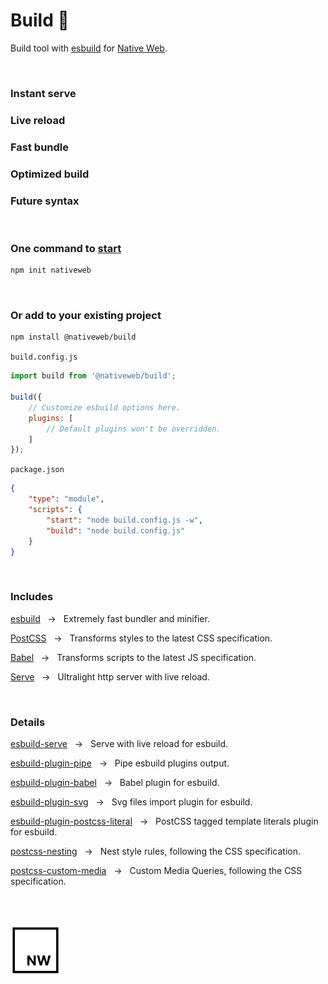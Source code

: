 <div></div>

# Build 🧱

Build tool with [esbuild](https://github.com/evanw/esbuild) for [Native Web](https://github.com/nativew/nativeweb).

<br>

### Instant serve

### Live reload

### Fast bundle

### Optimized build

### Future syntax

<br>

### One command to [start](https://github.com/nativew/start)

```zsh
npm init nativeweb
```

<br>

### Or add to your existing project

```zsh
npm install @nativeweb/build
```

`build.config.js`

```js
import build from '@nativeweb/build';

build({
    // Customize esbuild options here.
    plugins: [
        // Default plugins won't be overridden.
    ]
});
```

`package.json`

```json
{
    "type": "module",
    "scripts": {
        "start": "node build.config.js -w",
        "build": "node build.config.js"
    }
}
```

<br>

### Includes

[esbuild](https://github.com/evanw/esbuild) &nbsp; → &nbsp; Extremely fast bundler and minifier.

[PostCSS](https://github.com/postcss/postcss) &nbsp; → &nbsp; Transforms styles to the latest CSS specification.

[Babel](https://github.com/babel/babel) &nbsp; → &nbsp; Transforms scripts to the latest JS specification.

[Serve](https://github.com/nativew/serve) &nbsp; → &nbsp; Ultralight http server with live reload.

<br>

### Details

[esbuild-serve](https://github.com/nativew/esbuild-serve) &nbsp; → &nbsp; Serve with live reload for esbuild.

[esbuild-plugin-pipe](https://github.com/nativew/esbuild-plugin-pipe) &nbsp; → &nbsp; Pipe esbuild plugins output.

[esbuild-plugin-babel](https://github.com/nativew/esbuild-plugin-babel) &nbsp; → &nbsp; Babel plugin for esbuild.

[esbuild-plugin-svg](https://github.com/nativew/esbuild-plugin-svg) &nbsp; → &nbsp; Svg files import plugin for esbuild.

[esbuild-plugin-postcss-literal](https://github.com/nativew/esbuild-plugin-postcss-literal) &nbsp; → &nbsp; PostCSS tagged template literals plugin for esbuild.

[postcss-nesting](https://github.com/jonathantneal/postcss-nesting) &nbsp; → &nbsp; Nest style rules, following the CSS specification.

[postcss-custom-media](https://github.com/postcss/postcss-custom-media) &nbsp; → &nbsp; Custom Media Queries, following the CSS specification.

<br><br>

<p>
    <a href="https://github.com/nativew/nativeweb">
        <img src="https://raw.githubusercontent.com/nativew/nativeweb/1e9405c629e3a6491bb59df726044eb3823967bb/logo-square_nativeweb.svg" alt="Native Web" width="80px">
    </a>
</p>

<div></div>
